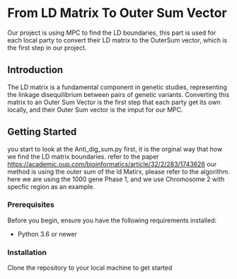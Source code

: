 # From LD Matrix To Outer Sum Vector
Our project is using MPC to find the LD boundaries, this part is used for each local party to convert their LD matrix to the OuterSum vector, which is the first step in our project.
## Introduction
The LD matrix is a fundamental component in genetic studies, representing the linkage disequilibrium between pairs of genetic variants. Converting this matrix to an Outer Sum Vector is the first step that each party get its own locally, and their Outer Sum vector is the imput for our MPC.
## Getting Started
you start to look at the Anti_dig_sum.py first, it is the orginal way that how we find the LD matrix boundaries. refer to the paper https://academic.oup.com/bioinformatics/article/32/2/283/1743626 
our method is using the outer sum of the ld Matirx, please refer to the algorithm.
here we are using the 1000 gene Phase 1, and we use Chromosome 2 with specfic region as an example.

### Prerequisites

Before you begin, ensure you have the following requirements installed:
- Python 3.6 or newer

### Installation

Clone the repository to your local machine to get started



